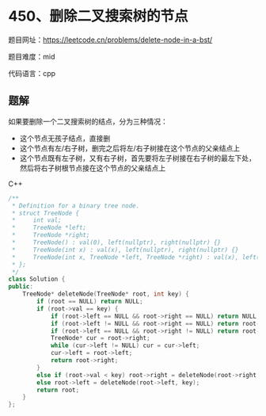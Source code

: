 # 450、删除二叉搜索树的节点
题目网址：https://leetcode.cn/problems/delete-node-in-a-bst/

题目难度：mid

代码语言：cpp
## 题解
如果要删除一个二叉搜索树的结点，分为三种情况：

* 这个节点无孩子结点，直接删
* 这个节点有左/右子树，删完之后将左/右子树接在这个节点的父亲结点上
* 这个节点既有左子树，又有右子树，首先要将左子树接在右子树的最左下处，然后将右子树根节点接在这个节点的父亲结点上

C++
```cpp
/**
 * Definition for a binary tree node.
 * struct TreeNode {
 *     int val;
 *     TreeNode *left;
 *     TreeNode *right;
 *     TreeNode() : val(0), left(nullptr), right(nullptr) {}
 *     TreeNode(int x) : val(x), left(nullptr), right(nullptr) {}
 *     TreeNode(int x, TreeNode *left, TreeNode *right) : val(x), left(left), right(right) {}
 * };
 */
class Solution {
public:
    TreeNode* deleteNode(TreeNode* root, int key) {
        if (root == NULL) return NULL;
        if (root->val == key) {
            if (root->left == NULL && root->right == NULL) return NULL;
            if (root->left != NULL && root->right == NULL) return root->left;
            if (root->left == NULL && root->right != NULL) return root->right;
            TreeNode* cur = root->right;
            while (cur->left != NULL) cur = cur->left;
            cur->left = root->left;
            return root->right;
        }
        else if (root->val < key) root->right = deleteNode(root->right, key);
        else root->left = deleteNode(root->left, key);
        return root;
    }
};
```
